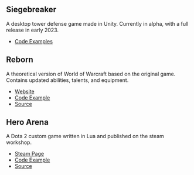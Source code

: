 ## Siegebreaker
A desktop tower defense game made in Unity. Currently in alpha, with a full release in early 2023.
- [Code Examples](Siegebreaker)

## Reborn
A theoretical version of World of Warcraft based on the original game. Contains updated abilities, talents, and equipment.

- [Website](https://coltonwiklund.github.io/)
- [Code Example](https://github.com/ColtonWiklund/ColtonWiklund.github.io/blob/master/static/js/reborn.js)
- [Source](https://github.com/ColtonWiklund/ColtonWiklund.github.io/tree/master/static)

## Hero Arena
A Dota 2 custom game written in Lua and published on the steam workshop.

- [Steam Page](https://steamcommunity.com/sharedfiles/filedetails/?id=821151547&searchtext=dota+2+arena+1v1)
- [Code Example](Hero%20Arena/game_controller.lua)
- [Source](Hero%20Arena)
